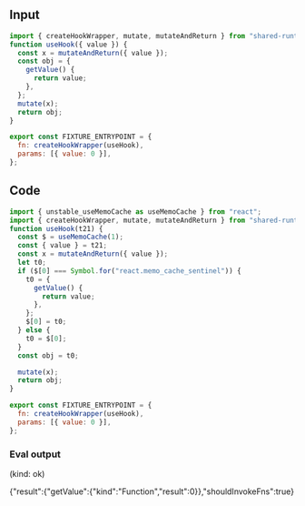 
## Input

```javascript
import { createHookWrapper, mutate, mutateAndReturn } from "shared-runtime";
function useHook({ value }) {
  const x = mutateAndReturn({ value });
  const obj = {
    getValue() {
      return value;
    },
  };
  mutate(x);
  return obj;
}

export const FIXTURE_ENTRYPOINT = {
  fn: createHookWrapper(useHook),
  params: [{ value: 0 }],
};

```

## Code

```javascript
import { unstable_useMemoCache as useMemoCache } from "react";
import { createHookWrapper, mutate, mutateAndReturn } from "shared-runtime";
function useHook(t21) {
  const $ = useMemoCache(1);
  const { value } = t21;
  const x = mutateAndReturn({ value });
  let t0;
  if ($[0] === Symbol.for("react.memo_cache_sentinel")) {
    t0 = {
      getValue() {
        return value;
      },
    };
    $[0] = t0;
  } else {
    t0 = $[0];
  }
  const obj = t0;

  mutate(x);
  return obj;
}

export const FIXTURE_ENTRYPOINT = {
  fn: createHookWrapper(useHook),
  params: [{ value: 0 }],
};

```
      
### Eval output
(kind: ok) <div>{"result":{"getValue":{"kind":"Function","result":0}},"shouldInvokeFns":true}</div>
